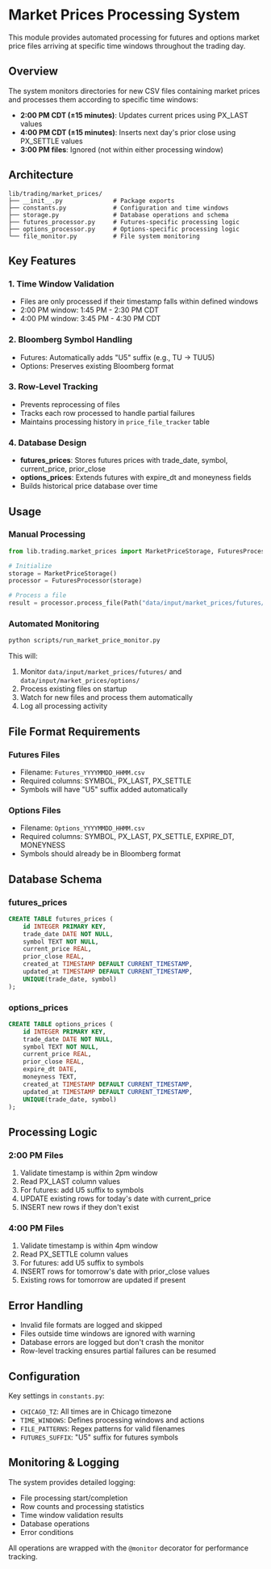 # Market Prices Processing System

This module provides automated processing for futures and options market price files arriving at specific time windows throughout the trading day.

## Overview

The system monitors directories for new CSV files containing market prices and processes them according to specific time windows:
- **2:00 PM CDT (±15 minutes)**: Updates current prices using PX_LAST values
- **4:00 PM CDT (±15 minutes)**: Inserts next day's prior close using PX_SETTLE values
- **3:00 PM files**: Ignored (not within either processing window)

## Architecture

```
lib/trading/market_prices/
├── __init__.py              # Package exports
├── constants.py             # Configuration and time windows
├── storage.py               # Database operations and schema
├── futures_processor.py     # Futures-specific processing logic
├── options_processor.py     # Options-specific processing logic
└── file_monitor.py          # File system monitoring
```

## Key Features

### 1. Time Window Validation
- Files are only processed if their timestamp falls within defined windows
- 2:00 PM window: 1:45 PM - 2:30 PM CDT
- 4:00 PM window: 3:45 PM - 4:30 PM CDT

### 2. Bloomberg Symbol Handling
- Futures: Automatically adds "U5" suffix (e.g., TU → TUU5)
- Options: Preserves existing Bloomberg format

### 3. Row-Level Tracking
- Prevents reprocessing of files
- Tracks each row processed to handle partial failures
- Maintains processing history in `price_file_tracker` table

### 4. Database Design
- **futures_prices**: Stores futures prices with trade_date, symbol, current_price, prior_close
- **options_prices**: Extends futures with expire_dt and moneyness fields
- Builds historical price database over time

## Usage

### Manual Processing
```python
from lib.trading.market_prices import MarketPriceStorage, FuturesProcessor

# Initialize
storage = MarketPriceStorage()
processor = FuturesProcessor(storage)

# Process a file
result = processor.process_file(Path("data/input/market_prices/futures/Futures_20250715_1400.csv"))
```

### Automated Monitoring
```bash
python scripts/run_market_price_monitor.py
```

This will:
1. Monitor `data/input/market_prices/futures/` and `data/input/market_prices/options/`
2. Process existing files on startup
3. Watch for new files and process them automatically
4. Log all processing activity

## File Format Requirements

### Futures Files
- Filename: `Futures_YYYYMMDD_HHMM.csv`
- Required columns: SYMBOL, PX_LAST, PX_SETTLE
- Symbols will have "U5" suffix added automatically

### Options Files
- Filename: `Options_YYYYMMDD_HHMM.csv`
- Required columns: SYMBOL, PX_LAST, PX_SETTLE, EXPIRE_DT, MONEYNESS
- Symbols should already be in Bloomberg format

## Database Schema

### futures_prices
```sql
CREATE TABLE futures_prices (
    id INTEGER PRIMARY KEY,
    trade_date DATE NOT NULL,
    symbol TEXT NOT NULL,
    current_price REAL,
    prior_close REAL,
    created_at TIMESTAMP DEFAULT CURRENT_TIMESTAMP,
    updated_at TIMESTAMP DEFAULT CURRENT_TIMESTAMP,
    UNIQUE(trade_date, symbol)
);
```

### options_prices
```sql
CREATE TABLE options_prices (
    id INTEGER PRIMARY KEY,
    trade_date DATE NOT NULL,
    symbol TEXT NOT NULL,
    current_price REAL,
    prior_close REAL,
    expire_dt DATE,
    moneyness TEXT,
    created_at TIMESTAMP DEFAULT CURRENT_TIMESTAMP,
    updated_at TIMESTAMP DEFAULT CURRENT_TIMESTAMP,
    UNIQUE(trade_date, symbol)
);
```

## Processing Logic

### 2:00 PM Files
1. Validate timestamp is within 2pm window
2. Read PX_LAST column values
3. For futures: add U5 suffix to symbols
4. UPDATE existing rows for today's date with current_price
5. INSERT new rows if they don't exist

### 4:00 PM Files
1. Validate timestamp is within 4pm window
2. Read PX_SETTLE column values
3. For futures: add U5 suffix to symbols
4. INSERT rows for tomorrow's date with prior_close values
5. Existing rows for tomorrow are updated if present

## Error Handling

- Invalid file formats are logged and skipped
- Files outside time windows are ignored with warning
- Database errors are logged but don't crash the monitor
- Row-level tracking ensures partial failures can be resumed

## Configuration

Key settings in `constants.py`:
- `CHICAGO_TZ`: All times are in Chicago timezone
- `TIME_WINDOWS`: Defines processing windows and actions
- `FILE_PATTERNS`: Regex patterns for valid filenames
- `FUTURES_SUFFIX`: "U5" suffix for futures symbols

## Monitoring & Logging

The system provides detailed logging:
- File processing start/completion
- Row counts and processing statistics
- Time window validation results
- Database operations
- Error conditions

All operations are wrapped with the `@monitor` decorator for performance tracking. 